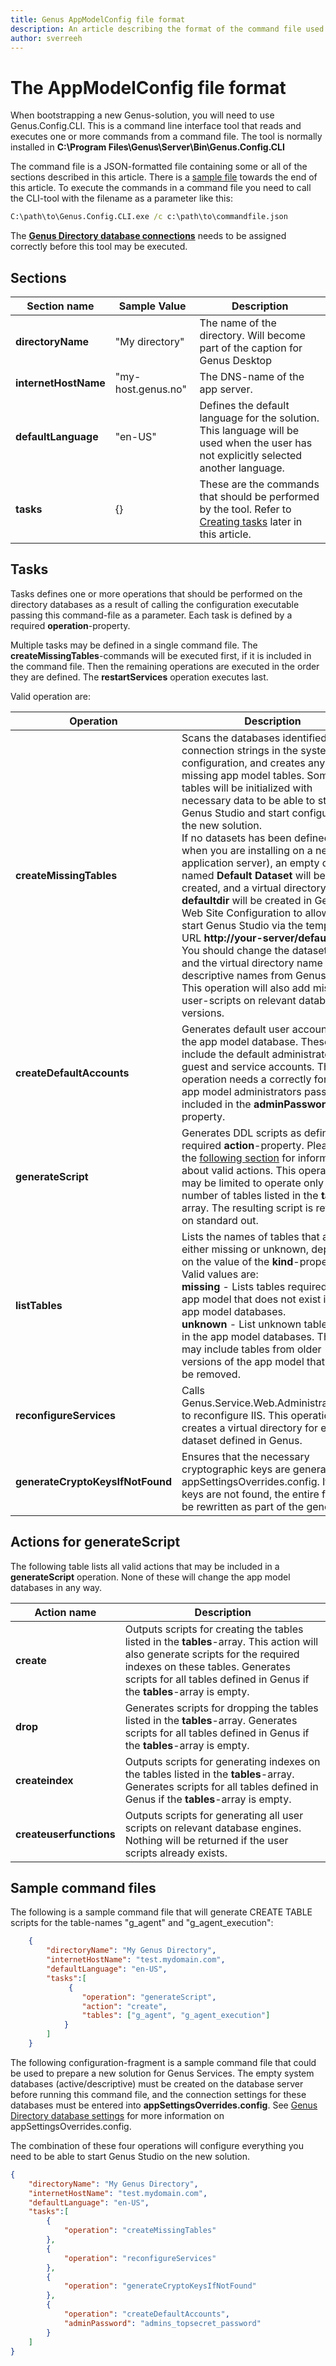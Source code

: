 ```yaml
---
title: Genus AppModelConfig file format
description: An article describing the format of the command file used for bootstrapping an empty app model for use in Genus
author: sverreeh
---
```


# The AppModelConfig file format

When bootstrapping a new Genus-solution, you will need to use Genus.Config.CLI. This is a command line interface tool that reads and executes one or more commands from a command file. The tool is normally installed in **C:\Program Files\Genus\Server\Bin\Genus.Config.CLI**

The command file is a JSON-formatted file containing some or all of the sections described in this article. There is a [sample file](#sample-command-files) towards the end of this article. To execute the commands in a command file you need to call the CLI-tool with the filename as a parameter like this:

```cmd
C:\path\to\Genus.Config.CLI.exe /c c:\path\to\commandfile.json
```

The [**Genus Directory database connections**](preparing-appmodel-settings.md) needs to be assigned correctly before this tool may be executed. 

## Sections

| Section name  |   Sample Value   |   Description |
|---------------|------------------|---------------|
|   **directoryName**   |   "My directory"         |   The name of the directory. Will become part of the caption for Genus Desktop |
|   **internetHostName**|   "my-host.genus.no"     | The DNS-name of the app server. |
|   **defaultLanguage** |   "en-US"                | Defines the default language for the solution. This language will be used when the user has not explicitly selected another language. |
|   **tasks**           |   {}                     |   These are the commands that should be performed by the tool. Refer to [Creating tasks](#tasks) later in this article. |

## Tasks

Tasks defines one or more operations that should be performed on the directory databases as a result of calling the configuration executable passing this command-file as a parameter. Each task is defined by a required **operation**-property. 

Multiple tasks may be defined in a single command file. The **createMissingTables**-commands will be executed first, if it is included in the command file. Then the remaining operations are executed in the order they are defined. The **restartServices** operation executes last.

Valid operation are:

|   Operation   |   Description
|---|---
|   **createMissingTables**    |    Scans the databases identified by the connection strings in the system configuration, and creates any missing app model tables. Some tables will be initialized with necessary data to be able to start Genus Studio and start configuring the new solution. <br/>If no datasets has been defined (i.e. when you are installing on a new application server), an empty dataset named **Default Dataset** will be created, and a virtual directory named **defaultdir** will be created in Genus Web Site Configuration to allow you to start Genus Studio via the temporary URL **http://your-server/defaultdir**. You should change the dataset name and the virtual directory name to more descriptive names from Genus Studio. <br/>This operation will also add missing user-scripts on relevant database versions. 
|   **createDefaultAccounts**    |  Generates default user accounts in the app model database. These include the default administrator, guest and service accounts. This operation needs a correctly formatted app model administrators password included in the **adminPassword**-property.
|   **generateScript**    | Generates DDL scripts as defined by a required **action**-property. Please see the [following section](#actions-for-generatescript) for information about valid actions. This operation may be limited to operate only on a number of tables listed in the **tables**-array. The resulting script is returned on standard out.
|   **listTables**    | Lists the names of tables that are either missing or unknown, depending on the value of the **kind**-property. Valid values are:<br/>  **missing** - Lists tables required by the app model that does not exist in the app model databases.<br/>  **unknown** - List unknown tables found in the app model databases. These may include tables from older versions of the app model that should be removed. 
|   **reconfigureServices**  | Calls Genus.Service.Web.Administration.CLI to reconfigure IIS. This operation creates a virtual directory for each dataset defined in Genus.
|   **generateCryptoKeysIfNotFound**  | Ensures that the necessary cryptographic keys are generated into appSettingsOverrides.config. If the keys are not found, the entire file will be rewritten as part of the generation. 

## Actions for generateScript

The following table lists all valid actions that may be included in a **generateScript** operation. None of these will change the app model databases in any way.

|   Action name    |   Description 
|-----------|---------------
|   **create**  |   Outputs scripts for creating the tables listed in the **tables**-array. This action will also generate scripts for the required indexes on these tables. Generates scripts for all tables defined in Genus if the **tables**-array is empty.
|   **drop**    |   Generates scripts for dropping the tables listed in the **tables**-array. Generates scripts for all tables defined in Genus if the **tables**-array is empty.
|   **createindex** |   Outputs scripts for generating indexes on the tables listed in the **tables**-array. Generates scripts for all tables defined in Genus if the **tables**-array is empty.
|   **createuserfunctions** |   Outputs scripts for generating all user scripts on relevant database engines. Nothing will be returned if the user scripts already exists.  

## Sample command files

The following is a sample command file that will generate CREATE TABLE scripts for the table-names "g_agent" and "g_agent_execution":

```json
    {
        "directoryName": "My Genus Directory",
        "internetHostName": "test.mydomain.com",
        "defaultLanguage": "en-US",
        "tasks":[
             {
                "operation": "generateScript",
                "action": "create",
                "tables": ["g_agent", "g_agent_execution"]
            }
        ]
    }
```


The following configuration-fragment is a sample command file that could be used to prepare a new solution for Genus Services. The empty system databases (active/descriptive) must be created on the database server before running this command file, and the connection settings for these databases must be entered into **appSettingsOverrides.config**. See [Genus Directory database settings](preparing-appmodel-settings.md) for more information on appSettingsOverrides.config. 

The combination of these four operations will configure everything you need to be able to start Genus Studio on the new solution. 

```json
{
    "directoryName": "My Genus Directory",
    "internetHostName": "test.mydomain.com",
    "defaultLanguage": "en-US",
    "tasks":[
        {
            "operation": "createMissingTables"
        },
        {
            "operation": "reconfigureServices"
        },
        {
            "operation": "generateCryptoKeysIfNotFound"
        },
        {
            "operation": "createDefaultAccounts",
            "adminPassword": "admins_topsecret_password"
        }
    ]
}
```